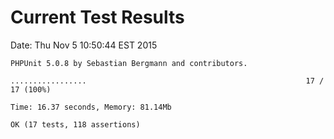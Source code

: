 # Current Test Results

Date: Thu Nov  5 10:50:44 EST 2015

```
PHPUnit 5.0.8 by Sebastian Bergmann and contributors.

.................                                                 17 / 17 (100%)

Time: 16.37 seconds, Memory: 81.14Mb

OK (17 tests, 118 assertions) 
```